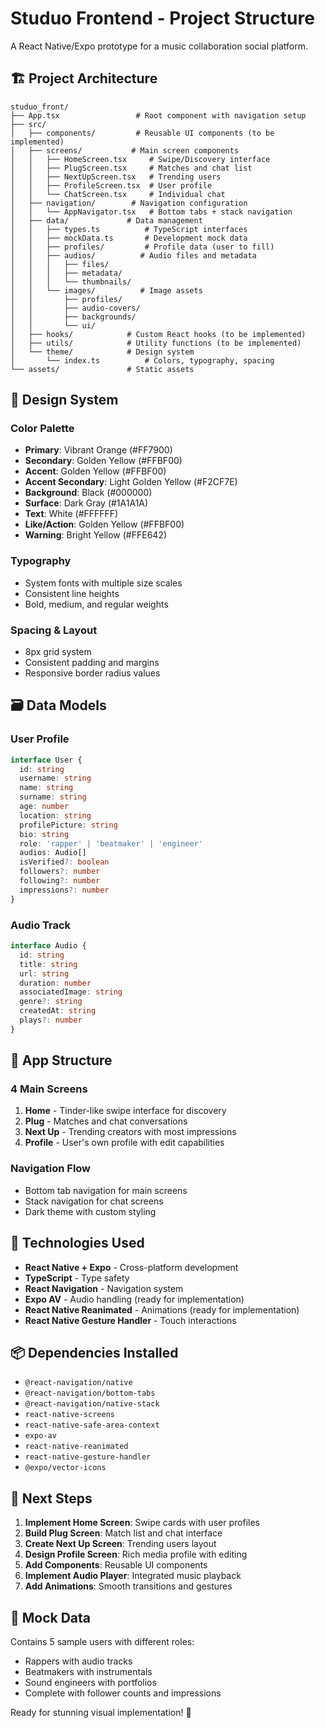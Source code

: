 # Studuo Frontend - Project Structure

A React Native/Expo prototype for a music collaboration social platform.

## 🏗️ Project Architecture

```
studuo_front/
├── App.tsx                 # Root component with navigation setup
├── src/
│   ├── components/         # Reusable UI components (to be implemented)
│   ├── screens/           # Main screen components
│   │   ├── HomeScreen.tsx     # Swipe/Discovery interface
│   │   ├── PlugScreen.tsx     # Matches and chat list
│   │   ├── NextUpScreen.tsx   # Trending users
│   │   ├── ProfileScreen.tsx  # User profile
│   │   └── ChatScreen.tsx     # Individual chat
│   ├── navigation/        # Navigation configuration
│   │   └── AppNavigator.tsx   # Bottom tabs + stack navigation
│   ├── data/             # Data management
│   │   ├── types.ts          # TypeScript interfaces
│   │   ├── mockData.ts       # Development mock data
│   │   ├── profiles/         # Profile data (user to fill)
│   │   ├── audios/          # Audio files and metadata
│   │   │   ├── files/
│   │   │   ├── metadata/
│   │   │   └── thumbnails/
│   │   └── images/          # Image assets
│   │       ├── profiles/
│   │       ├── audio-covers/
│   │       ├── backgrounds/
│   │       └── ui/
│   ├── hooks/            # Custom React hooks (to be implemented)
│   ├── utils/            # Utility functions (to be implemented)
│   └── theme/            # Design system
│       └── index.ts          # Colors, typography, spacing
└── assets/               # Static assets
```

## 🎨 Design System

### Color Palette
- **Primary**: Vibrant Orange (#FF7900)
- **Secondary**: Golden Yellow (#FFBF00) 
- **Accent**: Golden Yellow (#FFBF00)
- **Accent Secondary**: Light Golden Yellow (#F2CF7E)
- **Background**: Black (#000000)
- **Surface**: Dark Gray (#1A1A1A)
- **Text**: White (#FFFFFF)
- **Like/Action**: Golden Yellow (#FFBF00)
- **Warning**: Bright Yellow (#FFE642)

### Typography
- System fonts with multiple size scales
- Consistent line heights
- Bold, medium, and regular weights

### Spacing & Layout
- 8px grid system
- Consistent padding and margins
- Responsive border radius values

## 🗃️ Data Models

### User Profile
```typescript
interface User {
  id: string
  username: string
  name: string
  surname: string
  age: number
  location: string
  profilePicture: string
  bio: string
  role: 'rapper' | 'beatmaker' | 'engineer'
  audios: Audio[]
  isVerified?: boolean
  followers?: number
  following?: number
  impressions?: number
}
```

### Audio Track
```typescript
interface Audio {
  id: string
  title: string
  url: string
  duration: number
  associatedImage: string
  genre?: string
  createdAt: string
  plays?: number
}
```

## 📱 App Structure

### 4 Main Screens
1. **Home** - Tinder-like swipe interface for discovery
2. **Plug** - Matches and chat conversations
3. **Next Up** - Trending creators with most impressions
4. **Profile** - User's own profile with edit capabilities

### Navigation Flow
- Bottom tab navigation for main screens
- Stack navigation for chat screens
- Dark theme with custom styling

## 🚀 Technologies Used

- **React Native + Expo** - Cross-platform development
- **TypeScript** - Type safety
- **React Navigation** - Navigation system
- **Expo AV** - Audio handling (ready for implementation)
- **React Native Reanimated** - Animations (ready for implementation)
- **React Native Gesture Handler** - Touch interactions

## 📦 Dependencies Installed

- `@react-navigation/native`
- `@react-navigation/bottom-tabs` 
- `@react-navigation/native-stack`
- `react-native-screens`
- `react-native-safe-area-context`
- `expo-av`
- `react-native-reanimated`
- `react-native-gesture-handler`
- `@expo/vector-icons`

## 🎯 Next Steps

1. **Implement Home Screen**: Swipe cards with user profiles
2. **Build Plug Screen**: Match list and chat interface  
3. **Create Next Up Screen**: Trending users layout
4. **Design Profile Screen**: Rich media profile with editing
5. **Add Components**: Reusable UI components
6. **Implement Audio Player**: Integrated music playback
7. **Add Animations**: Smooth transitions and gestures

## 🎵 Mock Data

Contains 5 sample users with different roles:
- Rappers with audio tracks
- Beatmakers with instrumentals  
- Sound engineers with portfolios
- Complete with follower counts and impressions

Ready for stunning visual implementation! 🎨 